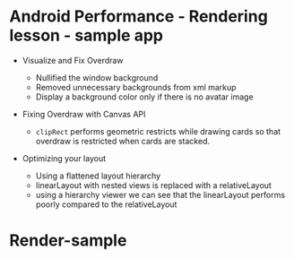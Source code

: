 # Android Performance - Rendering lesson - sample app

* Visualize and Fix Overdraw
  * Nullified the window background
  * Removed unnecessary backgrounds from xml markup
  * Display a background color only if there is no avatar image

* Fixing Overdraw with Canvas API
  * `clipRect` performs geometric restricts while drawing cards so that overdraw is restricted when cards are stacked.

* Optimizing your layout
  * Using a flattened layout hierarchy
  * linearLayout with nested views is replaced with a relativeLayout
  * using a hierarchy viewer we can see that the linearLayout performs poorly compared to the relativeLayout
# Render-sample
